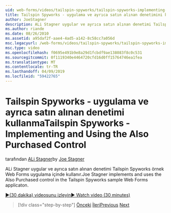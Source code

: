 ```yaml
---
uid: web-forms/videos/tailspin-spyworks/tailspin-spyworks-implementing-and-using-the-also-purchased-control
title: Tailspin Spyworks - uygulama ve ayrıca satın alınan denetimini kullanma | Microsoft Docs
author: JoeStagner
description: ALi Stagner uygular ve ayrıca satın alınan denetimi Tailspin Spyworks örnek Web Forms uygulaması'nda kullanır.
ms.author: riande
ms.date: 08/26/2010
ms.assetid: a95daf2f-aae4-4ad5-a142-8c58cc7a056d
msc.legacyurl: /web-forms/videos/tailspin-spyworks/tailspin-spyworks-implementing-and-using-the-also-purchased-control
msc.type: video
ms.openlocfilehash: f0695e491b9e8a29d1fcbdf9ae138083f8c0c531
ms.sourcegitcommit: 0f1119340e4464720cfd16d0ff15764746ea1fea
ms.translationtype: MT
ms.contentlocale: tr-TR
ms.lasthandoff: 04/09/2019
ms.locfileid: "59422765"
---
```

# <a name="tailspin-spyworks---implementing-and-using-the-also-purchased-control"></a><span data-ttu-id="c76d8-103">Tailspin Spyworks - uygulama ve ayrıca satın alınan denetimi kullanma</span><span class="sxs-lookup"><span data-stu-id="c76d8-103">Tailspin Spyworks - Implementing and Using the Also Purchased Control</span></span>

<span data-ttu-id="c76d8-104">tarafından [ALi Stagner](https://github.com/JoeStagner)</span><span class="sxs-lookup"><span data-stu-id="c76d8-104">by [Joe Stagner](https://github.com/JoeStagner)</span></span>

<span data-ttu-id="c76d8-105">ALi Stagner uygular ve ayrıca satın alınan denetimi Tailspin Spyworks örnek Web Forms uygulama içinde kullanır.</span><span class="sxs-lookup"><span data-stu-id="c76d8-105">Joe Stagner implements and uses the Also Purchased control in the Tailspin Spyworks sample Web Forms applicaton.</span></span>

[<span data-ttu-id="c76d8-106">&#9654;(30 dakika) videosunu izleyin</span><span class="sxs-lookup"><span data-stu-id="c76d8-106">&#9654; Watch video (30 minutes)</span></span>](https://channel9.msdn.com/Blogs/ASP-NET-Site-Videos/tailspin-spyworks-implementing-and-using-the-also-purchased-control)

> [!div class="step-by-step"]
> <span data-ttu-id="c76d8-107">[Önceki](tailspin-spyworks-creating-and-using-the-popular-products-control.md)
> [İleri](tailspin-spyworks-intro-ui-and-edm.md)</span><span class="sxs-lookup"><span data-stu-id="c76d8-107">[Previous](tailspin-spyworks-creating-and-using-the-popular-products-control.md)
[Next](tailspin-spyworks-intro-ui-and-edm.md)</span></span>
